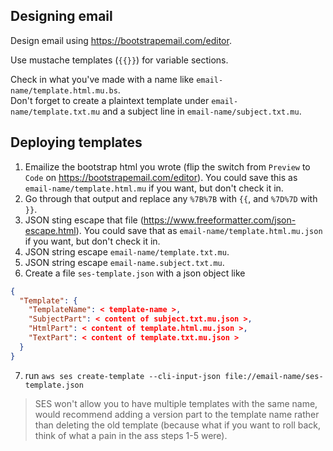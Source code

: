 ## Designing email

Design email using https://bootstrapemail.com/editor. 

Use mustache templates (`{{}}`) for variable sections.

Check in what you've made with a name like `email-name/template.html.mu.bs`.  
Don't forget to create a plaintext template under `email-name/template.txt.mu` and a subject line in `email-name/subject.txt.mu`.

## Deploying templates

1. Emailize the bootstrap html you wrote (flip the switch from `Preview` to `Code` on https://bootstrapemail.com/editor). You could save this as `email-name/template.html.mu` if you want, but don't check it in.
2. Go through that output and replace any `%7B%7B` with `{{`, and `%7D%7D` with `}}`.
3. JSON sting escape that file (https://www.freeformatter.com/json-escape.html). You could save that as `email-name/template.html.mu.json` if you want, but don't check it in.
4. JSON string escape `email-name/template.txt.mu`.
5. JSON string escape `email-name.subject.txt.mu`.
6. Create a file `ses-template.json` with a json object like 

```json
{
  "Template": {
    "TemplateName": < template-name >,
    "SubjectPart": < content of subject.txt.mu.json >,
    "HtmlPart": < content of template.html.mu.json >,
    "TextPart": < content of template.txt.mu.json >
  }
}
```
7. run `aws ses create-template --cli-input-json file://email-name/ses-template.json`

> SES won't allow you to have multiple templates with the same name, would recommend adding a version part to the template name rather than deleting the old template (because what if you want to roll back, think of what a pain in the ass steps 1-5 were).
